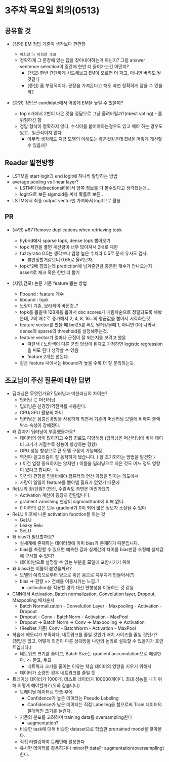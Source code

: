# 3주차 목요일 회의(0513)

## 공유할 것

- (성익) EM 정답 기준이 생각보다 깐깐함
    - `이회창` != `이회창 후보`
    - 정확하게 그 문장에 있는 답을 찾아내야하는거 아닌지? 그럼 answer sentence selection이 중간에 한번 더 들어가는건 어떤지?
        - (건모) 한번 간단하게 시도해보고 EM이 오르면 더 파고, 아니면 버려도 될것같다
        - (종헌) 좀 부정적이다. 문장을 가져온다고 해도 과연 정확하게 잡을 수 있을까?

- (종헌) 정답군 candidate에서 어떻게 EM을 높일 수 있을까?
    - top n개에서 2번이 나온 것을 정답으로 그냥 올려버릴까?(nbest voting) - 좀 위험하긴 함
    - 정답 형식이 명확하지 않다. 수식어를 붙어야하는경우도 있고 떼야 하는 경우도 있고.. 일관적이지 않다.
        - 아무리 생각해도 지금 모델의 이해도는 좋은것같은데 EM을 어떻게 개선할 수 있을까?

## Reader 발전방향

- LSTM을 start logit과 end logit에 하나씩 할당하는 방법
- average pooling vs linear layer?
    - LSTM이 bidirectional이라서 양쪽 정보를 다 볼수있다고 생각했는데...
    - logit으로 보든 sigmoid를 써서 확률로 보든..
- LSTM에서 최종 output vector만 가져와서 logit으로 활용

## PR

- (수연) #67 Remove duplications when retrieving topk
    - hybrid에서 sparse topk, dense topk 뽑아오기
    - topk 제한을 풀면 계산량이 너무 많아져서 2배로 제한
    - fuzzyratio 0.5는 생각보다 엄청 높은 수치라 0.5로 문서 유사도 검사.
        - 불안정할거같으니 0.65로 올려보자.
    - topk*2배 뽑았는데 prediction에 넘겨줄만큼 충분한 개수가 안나오는지 assert로 체크 혹은 한번 더 뽑기

- (지영,건모) 논문 기준 feature 뽑는 방법
    - Fbound : feature 개수
    - kbound : topk
    - 노랑이 기존, 보라색이 바뀐것..?
    - topk를 뽑을때 128개를 뽑아서 doc scores가 내림차순으로 정렬되도록 해놨는데, 2의 배수로 증가해서 2, 4, 8, 16...의 평균값을 뽑아서 시각화한것
    - feature vector를 봤을 때 bm25를 써도 될거같을때 1, 아니면 0이 나와서 dense와 sparse의 threshold를 설정해주는것.
    - feature vector가 얼마나 군집이 잘 되는지를 보려고 했음
        - 파란색 / 노란색이 다른 군집 양상이 된다고 가정하면 logistic regression을 써도 된다 생각할 수 있음
        - feature 2개는 안된다. 
    - 같은 feature 내에서는 kbound가 높을 수록 더 잘 분리되는듯.

## 조교님이 주신 질문에 대한 답변

- 딥러닝은 무엇인가요? 딥러닝과 머신러닝의 차이는?
    - 딥러닝 ⊂ 머신러닝 
    - 딥러닝은 신경망/역전파를 사용한다.
    - CPU/GPU 활용의 차이
    - 딥러닝은 심층신경망을 사용하게 되면서 기존의 머신러닝 모델에 비하여 블랙박스 속성이 강해졌다.
- 왜 갑자기 딥러닝이 부흥했을까요?
    - 데이터의 양이 많아지고 수집 경로도 다양해짐 (딥러닝은 머신러닝에 비해 데이터 크기가 커질수록 성능이 향상하는 경향)
    - GPU 성능 향상으로 큰 모델 구동이 가능해짐
    - 역전파 알고리즘이 잘 동작하게 됐습니다. ( 잘 초기화하는 방법을 발견함 )
    - ( 이건 엄청 중요하지는 않지만 ) 이름을 딥러닝으로 지은 것도 어느 정도 영향이 있다고 합니다.. ㅎ
    - 인간의 편향을 믿을바에야 컴퓨터의 연산 과정을 믿자는 의도에서
    - 사람이 일일이 feature를 뽑아낼 필요가 없었기 때문에
- ReLU의 장/단점? (연산, 수렴속도 측면은 어떤가요?)
    - Activation 계산이 굉장히 간단합니다.
    - gradient vanishing 현상이 sigmoid/tanh에 비해 없다.
    - 0 이하의 값은 모두 gradient가 0이 되어 많은 정보가 소실될 수 있다
- ReLU 이후에 나온 activation function들 아는 것
    - GeLU
    - Leaky Relu
    - SeLU
- 왜 bias가 필요할까요?
    - 실세계에 존재하는 데이터셋에 이미 bias가 존재하기 때문입니다.
    - bias를 측정할 수 있으면 예측한 값과 실제값의 차이를 bias만큼 조정해 실제값에 근사할 수 있다?
    - 데이터만으로 설명할 수 없는 부분을 모델에 포함시키기 위해
- 왜 bias라는 이름이 붙었을까요?
    - 모델의 예측으로부터 양으로 혹은 음으로 치우치게 만들어서(?)
    - bias => 편향 => 전체를 이동시키는 느낌..?
        - activation을 적용할 경계 대신 편향성을 이용하는 것 같음 
- CNN에서 Activation, Batch normalization, Convolution layer, Dropout, Maxpooling 배치순서
    - Batch Normalization - Convolution Layer - Maxpooling - Activation - Dropout
    - Dropout - Conv - BatchNorm - Activation - MaxPool
    - Dropout -> Batch Norm -> Conv -> Maxpooling -> Activation
    - (ResNet 기준) Conv - BatchNorm - Activation - MaxPool
- 학습에 메모리가 부족하다, 네트워크를 줄일 것인가 배치 사이즈를 줄일 것인가? (정답은 없고, 어떻게 의견이 다른 상대방을 나만의 논리로 설득할 수 있을지가 포인트입니다.)
    - 네트워크 크기를 줄이고, Batch Size는 gradient accumulation으로 해결한다. <- 한표, 두표
        - 네트워크 크기를 줄이는 이유는 학습 데이터의 영향을 키우기 위해서
    - 데이터가 소량인 경우 네트워크를 줄일 듯
- 트레이닝 데이터가 1000개, 테스트 데이터가 100000개이다. 최대 성능을 내기 위해 어떻게 해야할까? (위와 같습니다)
    - 트레이닝 데이터로 학습 후에
        - Confidence가 높은 데이터는 Pseudo Labeling
        - Confidence가 낮은 데이터는 직접 Labeling을 함으로써 Train 데이터의 절대적인 크기를 늘린다.
    - 기존의 분포를 고려하며 training data를 oversampling한다
        - augmentation?
    - 비슷한 task에 대해 비슷한 dataset으로 학습한 pretrained model을 찾아본다.
    - 직접 라벨링하여 트레인에 활용한다
    - 유사한 데이터를 활용하거나 minor한 data만 augmentation(oversampling)한다.
